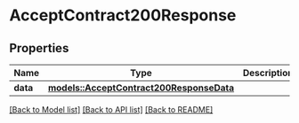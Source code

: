 # AcceptContract200Response

## Properties

Name | Type | Description | Notes
------------ | ------------- | ------------- | -------------
**data** | [**models::AcceptContract200ResponseData**](accept_contract_200_response_data.md) |  | 

[[Back to Model list]](../README.md#documentation-for-models) [[Back to API list]](../README.md#documentation-for-api-endpoints) [[Back to README]](../README.md)


